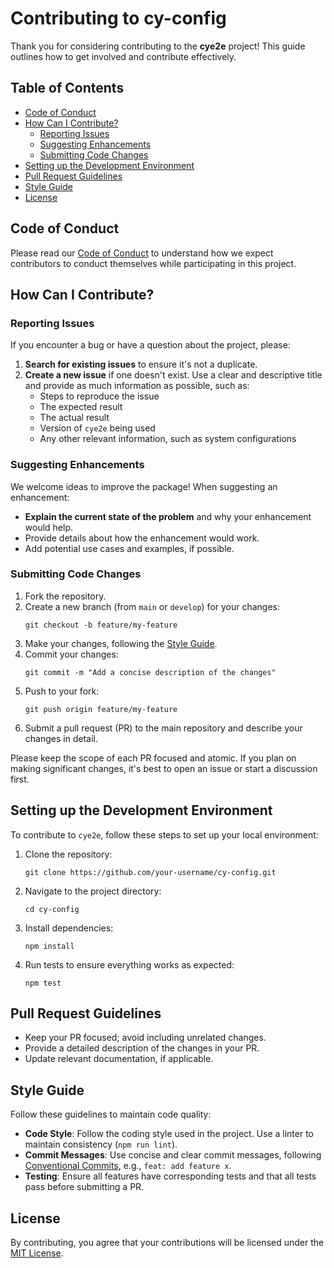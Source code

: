 # Contributing to cy-config

Thank you for considering contributing to the **cye2e** project! This guide outlines how to get involved and contribute effectively.

## Table of Contents

- [Code of Conduct](#code-of-conduct)
- [How Can I Contribute?](#how-can-i-contribute)
  - [Reporting Issues](#reporting-issues)
  - [Suggesting Enhancements](#suggesting-enhancements)
  - [Submitting Code Changes](#submitting-code-changes)
- [Setting up the Development Environment](#setting-up-the-development-environment)
- [Pull Request Guidelines](#pull-request-guidelines)
- [Style Guide](#style-guide)
- [License](#license)

## Code of Conduct

Please read our [Code of Conduct](./CODE_OF_CONDUCT.md) to understand how we expect contributors to conduct themselves while participating in this project.

## How Can I Contribute?

### Reporting Issues

If you encounter a bug or have a question about the project, please:

1. **Search for existing issues** to ensure it's not a duplicate.
2. **Create a new issue** if one doesn't exist. Use a clear and descriptive title and provide as much information as possible, such as:
   - Steps to reproduce the issue
   - The expected result
   - The actual result
   - Version of `cye2e` being used
   - Any other relevant information, such as system configurations

### Suggesting Enhancements

We welcome ideas to improve the package! When suggesting an enhancement:

- **Explain the current state of the problem** and why your enhancement would help.
- Provide details about how the enhancement would work.
- Add potential use cases and examples, if possible.

### Submitting Code Changes

1. Fork the repository.
2. Create a new branch (from `main` or `develop`) for your changes:
   ```
   git checkout -b feature/my-feature
   ```
3. Make your changes, following the [Style Guide](#style-guide).
4. Commit your changes:
   ```
   git commit -m "Add a concise description of the changes"
   ```
5. Push to your fork:
   ```
   git push origin feature/my-feature
   ```
6. Submit a pull request (PR) to the main repository and describe your changes in detail.

Please keep the scope of each PR focused and atomic. If you plan on making significant changes, it's best to open an issue or start a discussion first.

## Setting up the Development Environment

To contribute to `cye2e`, follow these steps to set up your local environment:

1. Clone the repository:
   ```
   git clone https://github.com/your-username/cy-config.git
   ```
2. Navigate to the project directory:
   ```
   cd cy-config
   ```
3. Install dependencies:
   ```
   npm install
   ```
4. Run tests to ensure everything works as expected:
   ```
   npm test
   ```

## Pull Request Guidelines
- Keep your PR focused; avoid including unrelated changes.
- Provide a detailed description of the changes in your PR.
- Update relevant documentation, if applicable.

## Style Guide

Follow these guidelines to maintain code quality:

- **Code Style**: Follow the coding style used in the project. Use a linter to maintain consistency (`npm run lint`).
- **Commit Messages**: Use concise and clear commit messages, following [Conventional Commits](https://www.conventionalcommits.org/), e.g., `feat: add feature x`.
- **Testing**: Ensure all features have corresponding tests and that all tests pass before submitting a PR.

## License

By contributing, you agree that your contributions will be licensed under the [MIT License](./LICENSE).
